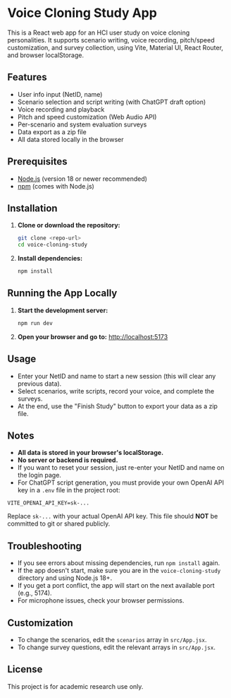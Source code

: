 # Voice Cloning Study App

This is a React web app for an HCI user study on voice cloning personalities. It supports scenario writing, voice recording, pitch/speed customization, and survey collection, using Vite, Material UI, React Router, and browser localStorage.

## Features
- User info input (NetID, name)
- Scenario selection and script writing (with ChatGPT draft option)
- Voice recording and playback
- Pitch and speed customization (Web Audio API)
- Per-scenario and system evaluation surveys
- Data export as a zip file
- All data stored locally in the browser

## Prerequisites
- [Node.js](https://nodejs.org/) (version 18 or newer recommended)
- [npm](https://www.npmjs.com/) (comes with Node.js)

## Installation
1. **Clone or download the repository:**
   ```bash
   git clone <repo-url>
   cd voice-cloning-study
   ```
2. **Install dependencies:**
   ```bash
   npm install
   ```

## Running the App Locally
1. **Start the development server:**
   ```bash
   npm run dev
   ```
2. **Open your browser and go to:**
   [http://localhost:5173](http://localhost:5173)

## Usage
- Enter your NetID and name to start a new session (this will clear any previous data).
- Select scenarios, write scripts, record your voice, and complete the surveys.
- At the end, use the "Finish Study" button to export your data as a zip file.

## Notes
- **All data is stored in your browser's localStorage.**
- **No server or backend is required.**
- If you want to reset your session, just re-enter your NetID and name on the login page.
- For ChatGPT script generation, you must provide your own OpenAI API key in a `.env` file in the project root:

```
VITE_OPENAI_API_KEY=sk-...
```
Replace `sk-...` with your actual OpenAI API key. This file should **NOT** be committed to git or shared publicly.

## Troubleshooting
- If you see errors about missing dependencies, run `npm install` again.
- If the app doesn't start, make sure you are in the `voice-cloning-study` directory and using Node.js 18+.
- If you get a port conflict, the app will start on the next available port (e.g., 5174).
- For microphone issues, check your browser permissions.

## Customization
- To change the scenarios, edit the `scenarios` array in `src/App.jsx`.
- To change survey questions, edit the relevant arrays in `src/App.jsx`.

## License
This project is for academic research use only.
